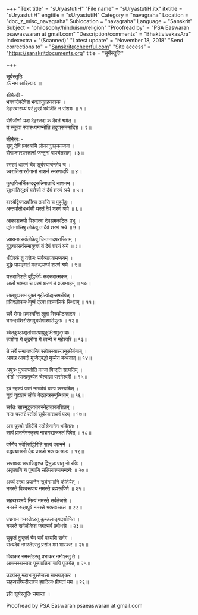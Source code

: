 +++
"Text title" = "sUryastutiH"
"File name" = "sUryastutiH.itx"
itxtitle = "sUryastutiH"
engtitle = "sUryastutiH"
Category = "navagraha"
Location = "doc_z_misc_navagraha"
Sublocation = "navagraha"
Language = "Sanskrit"
Subject = "philosophy/hinduism/religion"
"Proofread by" = "PSA Easwaran psawaswaran at gmail.com"
"Description/comments" = "BhaktivivekasAra"
Indexextra = "(Scanned)"
"Latest update" = "November 18, 2018"
"Send corrections to" = "Sanskrit@cheerful.com"
"Site access" = "https://sanskritdocuments.org"
title = "सूर्यस्तुतिः"

+++
  
 सूर्यस्तुतिः   
ॐ नम आदित्याय ॥  
  
श्रीभैरवी -  
भगवन्देवदेवेश भक्तानुग्रहकारक ।  
देहास्वास्थ्यं परं दुःखं भवेदिति न संशयः ॥ १॥  
  
रोगैर्जीर्णो यदा देहस्तदा कं दैवतं श्रयेत् ।  
यं स्तुत्वा स्वास्थ्यमाप्नोति तदुपासनमादिश ॥ २॥  
  
श्रीभैरवः  -  
शृणु देवि प्रवक्ष्यामि लोकानुग्रहकाम्यया ।  
रोगाजगरग्रस्तानां जन्तूनां पापचेतसाम् ॥ ३॥  
  
स्मरणं धारणं चैव सूर्यस्यार्चनमेव च ।  
ज्वरातिसाररोगानां नाशनं स्मरणादपि ॥ ४॥  
  
कुष्ठविचर्चिकादद्रूसन्निपातादि नाशनम् ।  
सूक्ष्मातिसूक्ष्मं यत्तेजो तं देवं शरणं श्रये ॥ ५॥  
  
वारयेद्विघ्नराशींश्च तमांसि च मुहुर्मुहुः ।  
अन्तर्वातौधध्वंसी यस्तं देवं शरणं श्रये ॥ ६॥  
  
आकाशरूपो विश्वात्मा देवःप्रमकटितः प्रभुः ।  
द्योतनात्त्रिषु लोकेषु तं दैवं शरणं श्रये ॥ ७॥  
  
ध्यायनात्सर्वलोकेषु चिन्तनादपराजितम् ।  
बुद्ध्यात्सर्वसमायुक्तं तं देवं शरणं श्रये ॥ ८॥  
  
धीप्रेरकं तु यत्तेजः सर्वव्यापकमव्ययम् ।  
बुद्धेः पारङ्गतं यत्तच्छरण्यं शरणं श्रये ॥ ९॥  
  
यत्तदादिशते बुद्धिर्भर्गः सदसदात्मकम् ।  
आर्तो भक्त्या च परमं शरणं तं व्रजाम्यहम् ॥ १०॥  
  
रक्तपुष्पसमायुक्तं गृहीत्वोद्यन्तमर्चयेत् ।  
प्रतिश्लोकमर्धपुष्पं दत्त्वा प्राञ्जलिकं स्थितम् ॥ ११॥  
  
सर्वे रोगाः प्रणश्यन्ति लूता विस्फोटकादयः ।  
भगन्दरशिरोरोगमूत्ररोगाश्मरीयुताः ॥ १२॥  
  
श्वेतकुष्ठाद्यतीसारपायुकुक्षिसमुद्भवाः ।  
त्वग्रोगा ये क्षुद्ररोगा ये त्वन्ये च महेश्वरि ॥ १३॥  
  
ते सर्वे सम्प्रणश्यन्ति स्तोत्रस्यास्यानुकीर्तनात् ।  
आपन्न आपदो मुच्येद्बद्धो मुच्येत बन्धनात् ॥ १४॥  
  
अपुत्रः पुत्रमाप्नोति कन्या विन्दति सत्पतिम् ।  
भीतो भयात्प्रमुच्येत चेत्याज्ञा पारमेश्वरी ॥ १५॥  
  
इदं रहस्यं परमं नाख्येयं यस्य कस्यचित् ।  
गुह्यं गुह्यतमं लोके वेदतन्त्रसमुत्थितम् ॥ १६॥  
  
सर्वतः सारमुद्धृत्यतवस्नेहात्प्रकाशितम् ।  
नातः परतरं स्तोत्रं सूर्यस्याराधनं परम् ॥ १७॥  
  
अत्र पूज्यो रविर्देवि स्तोत्रेणानेन भक्तितः ।  
सायं प्रातर्नमस्कृत्य नान्नमद्याज्जलं पिबेत् ॥ १८॥  
  
वर्षेणैव भवेत्सिद्धिरिति सत्यं वरानने ।  
बद्धपद्मासनो देवः प्रसन्नो भक्तवत्सलः ॥ १९॥  
  
सप्ताश्वः सप्तजिह्वश्च द्विभुजः पातु नो रविः ।  
अकृतानि च पुष्पाणि सलिलारुणचन्दनैः ॥ २०॥  
  
अर्घ्यं दत्त्वा प्रयत्नेन सूर्यनामानि कीर्तयेत् ।  
नमस्ते विश्वरूपाय नमस्ते ब्रह्मरूपिणे ॥ २१॥  
  
सहस्ररश्मये नित्यं नमस्ते सर्वतेजसे ।  
नमस्ते रुद्रवपुषे नमस्ते भक्तवत्सल ॥ २२॥  
  
पद्मनाम नमस्तेऽस्तु कुण्डलाङ्गदशोभित ।  
नमस्ते सर्वलोकेश जगत्सर्वं प्रबोधसे ॥ २३॥  
  
सुकृतं दुष्कृतं चैव सर्वं पश्यसि सर्वग ।  
सत्यदेव नमस्तेऽस्तु प्रसीद मम भास्कर ॥ २४॥  
  
दिवाकर नमस्तेऽस्तु प्रभाकर नमोऽस्तु ते ।  
आश्रमस्थस्ततः पूजाप्रतिमां चापि पूजयेत् ॥ २५॥  
  
उदयंस्तु महाभानुस्तेजसा चाभयङ्करः ।  
सहस्ररश्मिदीप्तश्च ह्यादित्यः प्रीयतां मम ॥ २६॥  
  
इति सूर्यस्तुतिः समाप्ता ।  
  
  
Proofread by PSA Easwaran psaeaswaran at gmail.com  
  

